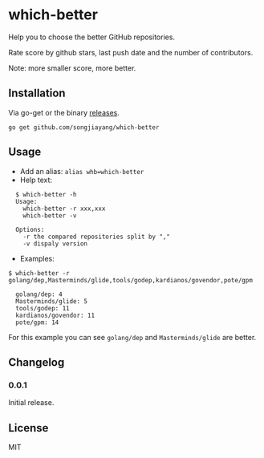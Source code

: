 # which-better

Help you to choose the better GitHub repositories.

Rate score by github stars, last push date and the number of contributors.

Note: more smaller score, more better.

## Installation

Via go-get or the binary [releases](https://github.com/songjiayang/which-better/releases).

```
go get github.com/songjiayang/which-better
```

## Usage

* Add an alias: `alias whb=which-better`
* Help text:
```
  $ which-better -h
  Usage:
    which-better -r xxx,xxx
    which-better -v

  Options:
    -r the compared repositories split by ","
    -v dispaly version
```
* Examples:
```
$ which-better -r golang/dep,Masterminds/glide,tools/godep,kardianos/govendor,pote/gpm

  golang/dep: 4
  Masterminds/glide: 5
  tools/godep: 11
  kardianos/govendor: 11
  pote/gpm: 14
```
For this example you can see `golang/dep` and `Masterminds/glide` are better.

## Changelog

### 0.0.1

Initial release.

## License

MIT
